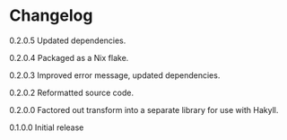 # Changelog

0.2.0.5 Updated dependencies.

0.2.0.4 Packaged as a Nix flake.

0.2.0.3 Improved error message, updated dependencies.

0.2.0.2 Reformatted source code.

0.2.0.0 Factored out transform into a separate library for use with Hakyll.

0.1.0.0 Initial release
